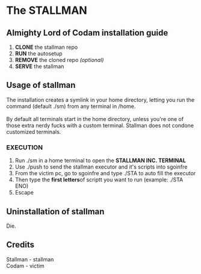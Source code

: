# The STALLMAN
## Almighty Lord of Codam installation guide
1. **CLONE** the stallman repo
2. **RUN** the autosetup
3. **REMOVE** the cloned repo *(optional)*
4. **SERVE** the stallman

## Usage of stallman
The installation creates a symlink in your home directory, letting you run the command (default ./sm) from any terminal in /home.\
\
By default all terminals start in the home directory, unless you're one of those extra nerdy fucks with a custom terminal.
Stallman does not condone customized terminals.

### EXECUTION
1. Run ./sm in a home terminal to open the **STALLMAN INC. TERMINAL**
2. Use ./push to send the stallman executor and it's scripts into sgoinfre
3. From the victim pc, go to sgoinfre and type ./STA to auto fill the executor
4. Then type the **first letters**of scriptt you want to run (example: ./STA ENO)
5. Escape

## Uninstallation of stallman
Die.

## Credits
Stallman - stallman\
Codam - victim
